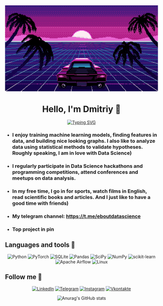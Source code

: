 ![Header](https://github.com/ditengm/ditengm/blob/main/assets/OrneryJitteryHorsechestnutleafminer-size_restricted.gif?raw=true)

<div align="center">

# Hello, I'm Dmitriy 👋

</div>


<div align="center">

[![Typing SVG](https://readme-typing-svg.herokuapp.com?font=Montserrat&size=30&pause=1000&color=FFFFFF&width=470&height=50&lines=Data+Scientist+%5C+Data+Analyst+%F0%9F%94%A5)](https://git.io/typing-svg)

</div>

- ### I enjoy training machine learning models, finding features in data, and building nice looking graphs. I also like to analyze data using statistical methods to validate hypotheses. Roughly speaking, I am in love with Data Science)

- ### I regularly participate in Data Science hackathons and programming competitions, attend conferences and meetups on data analysis.

- ### In my free time, I go in for sports, watch films in English, read scientific books and articles. And I just like to have a good time with friends)

- ### My telegram channel: https://t.me/eboutdatascience

- ### Top project in pin


## Languages and tools 🔧

<div align="center">

![Python](https://img.shields.io/badge/-Python-0b0038?style=for-the-badge&logo=python&logoColor=3c78a9)
![PyTorch](https://img.shields.io/badge/PyTorch-0b0038?style=for-the-badge&logo=PyTorch&logoColor=d84f35)
![SQLite](https://img.shields.io/badge/sqlite-0b0038?style=for-the-badge&logo=sqlite&logoColor=white)
![Pandas](https://img.shields.io/badge/pandas-0b0038?style=for-the-badge&logo=pandas&logoColor=white)
![SciPy](https://img.shields.io/badge/SciPy-0b0038?style=for-the-badge&logo=scipy&logoColor=%white)
![NumPy](https://img.shields.io/badge/numpy-0b0038?style=for-the-badge&logo=numpy&logoColor=4c74cc)
![scikit-learn](https://img.shields.io/badge/scikit--learn-0b0038?style=for-the-badge&logo=scikit-learn&logoColor=fa9b38)
![Apache Airflow](https://img.shields.io/badge/Apache%20Airflow-0b0038?style=for-the-badge&logo=Apache%20Airflow&logoColor=e4351d)
![Linux](https://img.shields.io/badge/Linux-0b0038?style=for-the-badge&logo=linux&logoColor=white)

</div>

## Follow me 👀

<div align="center">

[![LinkedIn](https://img.shields.io/badge/linkedin-0b0038?style=for-the-badge&logo=linkedin&logoColor=white)](https://www.linkedin.com/in/dmitriysavelko/)
[![Telegram](https://img.shields.io/badge/Telegram-0b0038?style=for-the-badge&logo=telegram&logoColor=white)](https://t.me/ditengm)
[![Instagram](https://img.shields.io/badge/Instagram-0b0038?style=for-the-badge&logo=Instagram&logoColor=#ab46e3)](https://www.instagram.com/ditengm/)
[![Vkontakte](https://img.shields.io/badge/Instagram-0b0038?style=for-the-badge&logo=VK&logoColor=blue)](https://vk.com/dsvlko)

</div>

<div align="center">

![Anurag's GitHub stats](https://github-readme-stats.vercel.app/api?username=ditengm&theme=midnight-purple&show_icons=true)

</div>
